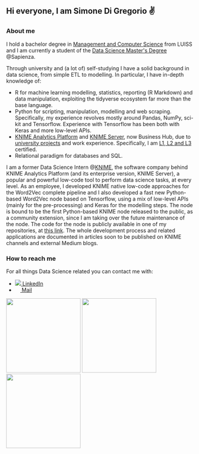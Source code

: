 ## Hi everyone, I am Simone Di Gregorio ✌️

### About me
I hold a bachelor degree in [Management and Computer Science](https://www.luiss.it/ammissione/offerta-formativa/laurea-triennale/management-computer-science) from LUISS and I am currently a student of the [Data Science Master's Degree](http://datascience.i3s.uniroma1.it/it) @Sapienza. 

Through university and (a lot of) self-studying I have a solid background in data science, from simple ETL to modelling. In particular, I have in-depth knowledge of: 
- R for machine learning modelling, statistics, reporting (R Markdown) and data manipulation, exploiting the tidyverse ecosystem far more than the base language.
- Python for scripting, manipulation, modelling and web scraping. Specifically, my experience revolves mostly around Pandas, NumPy, sci-kit and Tensorflow.  Experience with Tensorflow has been both with Keras and more low-level APIs.
- [KNIME Analytics Platform](https://www.knime.com/knime-analytics-platform) and [KNIME Server](https://www.knime.com/knime-business-hub), now Business Hub, due to [university projects](https://hub.knime.com/simonedigreg/spaces/Public/latest/FinalProjectMKT/Workflow%20Final%20Challenge~mEkn8g_JscCIzb3i) and work experience. Specifically, I am [L1, L2 and L3](https://www.knime.com/blog/certification-program-updates-for-users) certified.
- Relational paradigm for databases and SQL.

I am a former Data Science Intern @[KNIME](https://www.knime.com), the software company behind KNIME Analytics Platform (and its enterprise version, KNIME Server), a popular and powerful low-code tool to perform data science tasks, at every level. As an employee, I developed KNIME native low-code approaches for the Word2Vec complete pipeline and I also developed a fast new Python-based Word2Vec node based on Tensorflow, using a mix of low-level APIs (mainly for the pre-processing) and Keras for the modelling steps. The node is bound to be the first Python-based KNIME node released to the public, as a community extension, since I am taking over the future maintenance of the node. The code for the node is publicly available in one of my repositories, at [this link](https://github.com/sim2000dg/Word2VecPyNodeTF). The whole development process and related applications are documented in articles soon to be published on KNIME channels and external Medium blogs.

### How to reach me
For all things Data Science related you can contact me with:
- [![](https://i.stack.imgur.com/gVE0j.png) LinkedIn](https://www.linkedin.com/in/simonedigregorio/)
- <a href="mailto:simone.digregorio.00@gmail.com"><img src="https://upload.wikimedia.org/wikipedia/commons/thumb/4/4e/Mail_%28iOS%29.svg/2048px-Mail_%28iOS%29.svg.png" width="14" /> Mail</a>

<p float = "left">
<a href = "https://www.knime.com"><img src="https://download.zone/wp-content/uploads/2019/05/KNIME-Data-Science.png" height = 200 width=200/></a>
<a href = "https://www.tensorflow.org"><img src="https://user-images.githubusercontent.com/13250741/64669187-33b55380-d47e-11e9-8bbf-c02a9d42f9a7.png" width=200 height = 200/></a>
<a href = "https://www.tidyverse.org"><img src="https://tidyverse.tidyverse.org/articles/tidyverse-logo.png" height = 200 width=200/></a>
</p>
